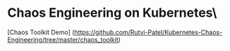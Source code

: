 # Chaos Engineering on Kubernetes\
[Chaos Toolkit Demo] (https://github.com/Rutvi-Patel/Kubernetes-Chaos-Engineering/tree/master/chaos_toolkit)
